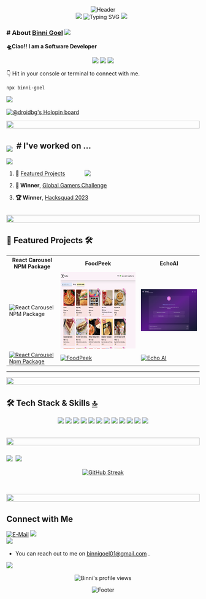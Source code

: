 <!-- Let's Readme -->

<div align="center">
  <img src="https://capsule-render.vercel.app/api?type=waving&color=gradient&customColorList=6,11,20&height=200&section=header&text=Binni%20Goel&fontSize=60&fontAlignY=35&desc=Software%20Developer%20%7C%20Open%20Source%20Enthusiast&descAlignY=55&descAlign=50" alt="Header" />
</div>

<div align="center">
	<img src="https://user-images.githubusercontent.com/74038190/213844263-a8897a51-32f4-4b3b-b5c2-e1528b89f6f3.png" width="50px" />
  <img src="https://readme-typing-svg.herokuapp.com?font=Fira+Code&size=30&duration=3000&pause=1000&color=FFCAFF&center=true&vCenter=true&width=700&lines=%F0%9F%91%8B%F0%9F%8F%BC+Welcome+to+my+GitHub+Profile!;Software+Developer+%7C+Problem+Solver;Open+Source+Contributor;Tech+Enthusiast;Let's+build+amazing+things+together!+%F0%9F%9A%80" alt="Typing SVG" />
<img src="https://user-images.githubusercontent.com/74038190/213844263-a8897a51-32f4-4b3b-b5c2-e1528b89f6f3.png" width="50px" />
&nbsp; 

</div>

 

 
### # About [Binni Goel](https://www.linkedin.com/in/binni-goel/)  <img src="https://media.giphy.com/media/WUlplcMpOCEmTGBtBW/giphy.gif" width="50">
 
 
  <strong>🛸Ciao!! I am a Software Developer  </strong>



<div align="center">
  <img src="https://user-images.githubusercontent.com/74038190/213866269-5d00981c-7c98-46d7-8a8e-16f462f15227.gif" width="200" />
  <img src="https://user-images.githubusercontent.com/74038190/213866269-5d00981c-7c98-46d7-8a8e-16f462f15227.gif" width="200" />
  <img src="https://user-images.githubusercontent.com/74038190/213866269-5d00981c-7c98-46d7-8a8e-16f462f15227.gif" width="200" />
</div>



 


👇 Hit in your console or terminal to connect with me.

```bash
npx binni-goel
```

<img src="https://user-images.githubusercontent.com/73097560/115834477-dbab4500-a447-11eb-908a-139a6edaec5c.gif"/>

[![@droidbg's Holopin board](https://holopin.me/droidbg)](https://holopin.io/@droidbg)

 
<img src="https://i.imgur.com/dBaSKWF.gif" height="20" width="100%">

## <img src="https://github.com/Anmol-Baranwal/Cool-GIFs-For-GitHub/assets/74038190/6f564d9a-467a-4bba-ad3a-8527c8ab79ae" width="75" align="middle">&nbsp; # I've worked on ...
<img src="https://github.com/Anmol-Baranwal/Cool-GIFs-For-GitHub/assets/74038190/76036311-c8ea-4247-8bf8-a7077623036c"  align="left" width="200">&nbsp;

   <img align="right" width="300" src="https://github.com/user-attachments/assets/0bf134e2-c0ba-488b-bbd4-9300f2f77871">




 

1. 🎸 [Featured Projects](#-featured-projects-%EF%B8%8F)

2. **🥇 Winner**, [Global Gamers Challenge](https://devpost.com/software/ocean-cleanup-y5ngb3)

3. **🏆 Winner**, [Hacksquad 2023](https://www.hacksquad.dev/team/just-devs-NxLFz/)

<br/>
<img src="https://i.imgur.com/dBaSKWF.gif" height="20" width="100%">

##  🎸 Featured Projects 🛠️

<table>
	<tbody width="100%">
		<tr>
			<th>React Carousel NPM Package</th>	
			<th>FoodPeek</th>	
			<th>EchoAI</th>
		</tr>
		<tr>
			<td>
				<img width="300" src="https://github.com/user-attachments/assets/89adc624-4817-46c8-ae86-4c91a04e5b79" alt="React Carousel NPM Package"/>
			</td>
			<td>
				 <img width="400" height="200" alt="FoodPeek" src="https://github.com/droidbg/FoodPeek/blob/main/.github/example.png" />
			</td>
			<td>
          				<img width="300" alt="Echo AI" src="https://github.com/droidbg/EchoAI/blob/main/docs/demo-desktop.gif" />
			</td>
		</tr>
		<tr>
			<td>
				<a href="https://github.com/droidbg/react-carousel">
					<img src="https://github-readme-stats.vercel.app/api/pin/?username=droidbg&repo=react-carousel&theme=dracula" alt="React Carousel Npm Package" height='100'/>
				</a>
			</td>
			<td>
				<a href="https://github.com/droidbg/Zonion">
					<img src="https://github-readme-stats.vercel.app/api/pin/?username=droidbg&repo=FoodPeek&theme=dracula" alt="FoodPeek" height='100'/>
				</a>
			</td>
			<td>
				<a href="https://github.com/droidbg/EchoAI">
					<img src="https://github-readme-stats.vercel.app/api/pin/?username=droidbg&repo=EchoAI&theme=dracula" alt="Echo AI" height='100'/>
				</a>
			</td>
		</tr>
	</tbody>
</table>

---
<img src="https://i.imgur.com/dBaSKWF.gif" height="20" width="100%">


<!--- ------------------------------------------------------------------------------------------------------------------------------------------------------ -->
<!--- -- Tech Stack  -------------------------------------------------------------------------------------------------------------------------------------- -->
<!--- ------------------------------------------------------------------------------------------------------------------------------------------------------ -->

## 🛠️ Tech Stack & Skills [🔝](#-about-binni-goel--)
<div align="center">
<img src="https://user-images.githubusercontent.com/74038190/212257454-16e3712e-945a-4ca2-b238-408ad0bf87e6.gif" width="100">

<img src="https://user-images.githubusercontent.com/74038190/212257465-7ce8d493-cac5-494e-982a-5a9deb852c4b.gif" width="100">
<img src="https://user-images.githubusercontent.com/74038190/212257463-4d082cb4-7483-4eaf-bc25-6dde2628aabd.gif" width="100">
<img src="https://user-images.githubusercontent.com/74038190/212257460-738ff738-247f-4445-a718-cdd0ca76e2db.gif" width="100">
<img src="https://user-images.githubusercontent.com/74038190/212257467-871d32b7-e401-42e8-a166-fcfd7baa4c6b.gif" width="100">
<img src="https://user-images.githubusercontent.com/74038190/212281756-450d3ffa-9335-4b98-a965-db8a18fee927.gif" width="100">
<img src="https://user-images.githubusercontent.com/74038190/212281775-b468df30-4edc-4bf8-a4ee-f52e1aaddc86.gif" width="100">
  
<img src="https://github.com/Anmol-Baranwal/Cool-GIFs-For-GitHub/assets/74038190/1a797f46-efe4-41e6-9e75-5303e1bbcbfa" width="100">
<img src="https://github.com/Anmol-Baranwal/Cool-GIFs-For-GitHub/assets/74038190/29fd6286-4e7b-4d6c-818f-c4765d5e39a9" width="100">
<img src="https://github.com/Anmol-Baranwal/Cool-GIFs-For-GitHub/assets/74038190/67f477ed-6624-42da-99f0-1a7b1a16eecb" width="100">
<img src="https://github.com/Anmol-Baranwal/Cool-GIFs-For-GitHub/assets/74038190/3c16d4f2-b757-4c70-8f42-43d5dddd2c36" width="100">
<img src="https://user-images.githubusercontent.com/74038190/212257468-1e9a91f1-b626-4baa-b15d-5c385dfa7ed2.gif" width="100">
</div>
<br><br>  

<img src="https://i.imgur.com/dBaSKWF.gif" height="20" width="100%">

 <!--- -- Github Analytics -------------------------------------------------------------------------------------------------------------------------------------- --> 
### <img src="https://github.com/Anmol-Baranwal/Cool-GIFs-For-GitHub/assets/74038190/9c351cb9-c9a2-4b20-8420-e96b8331a53b" width="80" />&nbsp; <img src="https://media.giphy.com/media/VgCDAzcKvsR6OM0uWg/giphy.gif" width="80">
<div align="center">
  
[![GitHub Streak](https://streak-stats.demolab.com?user=droidbg&theme=dracula&date_format=M%20j%5B%2C%20Y%5D)](https://git.io/streak-stats)

</div>
<br/><br/>
<img src="https://i.imgur.com/dBaSKWF.gif" height="20" width="100%">



## Connect with Me 

<div>
 <!--- -- Mail -------------------------------------------------------------------------------------------------------------------------------------- --> 
 <a href="https://www.linkedin.com/in/binni-goel/" target="blank">
<img src="https://user-images.githubusercontent.com/74038190/216122065-2f028bae-25d6-4a3c-bc9f-175394ed5011.png" alt="E-Mail" width="120" /></a>  
 
<!--- -- Linkedin -------------------------------------------------------------------------------------------------------------------------------------- -->
<a href="https://www.linkedin.com/in/binni-goel/" target="blank">
<img src="https://user-images.githubusercontent.com/74038190/235294012-0a55e343-37ad-4b0f-924f-c8431d9d2483.gif" width="100"/></a>  

</div>

 
<img src="https://user-images.githubusercontent.com/73097560/115834477-dbab4500-a447-11eb-908a-139a6edaec5c.gif"/>

- You can reach out to me on binnigoel01@gmail.com .

<img src="https://user-images.githubusercontent.com/73097560/115834477-dbab4500-a447-11eb-908a-139a6edaec5c.gif"/>
<p align="center"> 
 <img src="https://komarev.com/ghpvc/?username=binni1108&color=ff69b4" alt="Binni's profile views" /> 
</p>

<div align="center">
  <img src="https://capsule-render.vercel.app/api?type=waving&color=gradient&customColorList=6,11,20&height=100&section=footer" alt="Footer" />
</div>
  

